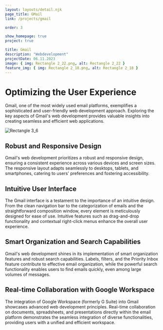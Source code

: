 ```yaml
---
layout: layouts/detail.njk
page_title: GMail
link: /projects/gmail

order: 3

show_homepage: true
project: true

title: Gmail
description: "Webdevelopment"
projectDate: 06.11.2023
image: { img: Rectangle 2_22.png, alt: Rectangle 2_22 }
feature_img: { img: Rectangle 2_18.png, alt: Rectangle 2_18 }
---
```


# Optimizing the User Experience

Gmail, one of the most widely used email platforms, exemplifies a sophisticated and user-friendly web development approach. Exploring the key aspects of Gmail's web development provides valuable insights into creating seamless and efficient web applications.

<img src="/assets/images/Rectangle 3_6.png" alt="Rectangle 3_6">

## Robust and Responsive Design

Gmail's web development prioritizes a robust and responsive design, ensuring a consistent experience across various devices and screen sizes. The responsive layout adapts seamlessly to desktops, tablets, and smartphones, catering to users' preferences and fostering accessibility.

## Intuitive User Interface

The Gmail interface is a testament to the importance of an intuitive design. From the clean navigation bar to the categorization of emails and the straightforward composition window, every element is meticulously designed for ease of use. Intuitive features such as drag-and-drop functionality and contextual right-click menus enhance the overall user experience.

## Smart Organization and Search Capabilities

Gmail's web development shines in its implementation of smart organization features and robust search capabilities. Labels, filters, and the Priority Inbox feature contribute to effective email organization, while the powerful search functionality enables users to find emails quickly, even among large volumes of messages.

## Real-time Collaboration with Google Workspace

The integration of Google Workspace (formerly G Suite) into Gmail showcases advanced web development principles. Real-time collaboration on documents, spreadsheets, and presentations directly within the email platform demonstrates the seamless integration of diverse functionalities, providing users with a unified and efficient workspace.
